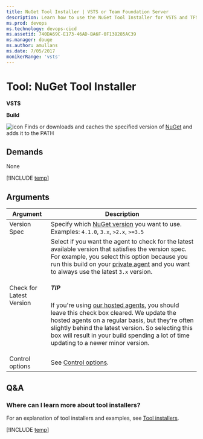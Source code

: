 ```yaml
---
title: NuGet Tool Installer | VSTS or Team Foundation Server
description: Learn how to use the NuGet Tool Installer for VSTS and TFS to find, download, and cache the specified version of NuGet.
ms.prod: devops
ms.technology: devops-cicd
ms.assetid: 740DA69C-E173-46AD-BA6F-0F138285AC39
ms.manager: douge
ms.author: amullans
ms.date: 7/05/2017
monikerRange: 'vsts'
---
```


# Tool: NuGet Tool Installer

**VSTS**

**Build**

![icon](_img/nuget.png) Finds or downloads and caches the specified version of [NuGet](https://nuget.org/) and adds it to the PATH

## Demands

None

[!INCLUDE [temp](../_shared/yaml/NuGetToolInstallerV0.0.md)]

## Arguments

| Argument | Description |
|----------|-------------|
| Version Spec | Specify which [NuGet version](https://dist.nuget.org/tools.json) you want to use. Examples: `4.1.0`, `3.x`, `>2.x`, `>=3.5` |
| Check for Latest Version | Select if you want the agent to check for the latest available version that satisfies the version spec. For example, you select this option because you run this build on your [private agent](../../concepts/agents/agents.md#install) and you want to always use the latest `3.x` version. <div class="tip"><h5>TIP</h5><p>If you're using [our hosted agents](../../concepts/agents/hosted.md), you should leave this check box cleared. We update the hosted agents on a regular basis, but they're often slightly behind the latest version. So selecting this box will result in your build spending a lot of time updating to a newer minor version.</p></div>|
| Control options | See [Control options](../../concepts/process/tasks.md#controloptions). |

## Q&A
<!-- BEGINSECTION class="md-qanda" -->

### Where can I learn more about tool installers?

For an explanation of tool installers and examples, see [Tool installers](../../concepts/process/tasks.md#tool-installers).

[!INCLUDE [temp](../../_shared/qa-agents.md)]

<!-- ENDSECTION -->
